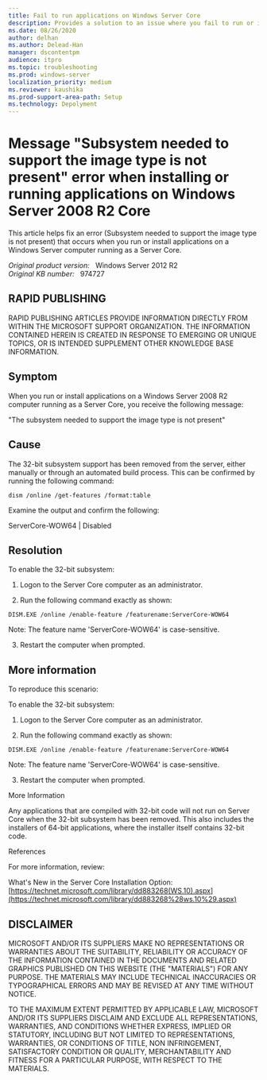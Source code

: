 ```yaml
---
title: Fail to run applications on Windows Server Core
description: Provides a solution to an issue where you fail to run or install applications on a Windows Server computer running as a Server Core
ms.date: 08/26/2020
author: delhan
ms.author: Delead-Han
manager: dscontentpm
audience: itpro
ms.topic: troubleshooting
ms.prod: windows-server
localization_priority: medium
ms.reviewer: kaushika
ms.prod-support-area-path: Setup
ms.technology: Depolyment
---
```

# Message "Subsystem needed to support the image type is not present" error when installing or running applications on Windows Server 2008 R2 Core

This article helps fix an error (Subsystem needed to support the image type is not present) that occurs when you run or install applications on a Windows Server computer running as a Server Core.

_Original product version:_ &nbsp; Windows Server 2012 R2  
_Original KB number:_ &nbsp; 974727

## RAPID PUBLISHING

RAPID PUBLISHING ARTICLES PROVIDE INFORMATION DIRECTLY FROM WITHIN THE MICROSOFT SUPPORT ORGANIZATION. THE INFORMATION CONTAINED HEREIN IS CREATED IN RESPONSE TO EMERGING OR UNIQUE TOPICS, OR IS INTENDED SUPPLEMENT OTHER KNOWLEDGE BASE INFORMATION.

## Symptom

When you run or install applications on a Windows Server 2008 R2 computer running as a Server Core, you receive the following message:

"The subsystem needed to support the image type is not present"

## Cause

The 32-bit subsystem support has been removed from the server, either manually or through an automated build process. This can be confirmed by running the following command:

`dism /online /get-features /format:table`

Examine the output and confirm the following:

ServerCore-WOW64 | Disabled

## Resolution

To enable the 32-bit subsystem:

1. Logon to the Server Core computer as an administrator.

2. Run the following command exactly as shown:

`DISM.EXE /online /enable-feature /featurename:ServerCore-WOW64`

Note: The feature name 'ServerCore-WOW64' is case-sensitive.

3. Restart the computer when prompted.

## More information

To reproduce this scenario: 

To enable the 32-bit subsystem:

1. Logon to the Server Core computer as an administrator.

2. Run the following command exactly as shown:

`DISM.EXE /online /enable-feature /featurename:ServerCore-WOW64`

Note: The feature name 'ServerCore-WOW64' is case-sensitive.

3. Restart the computer when prompted.

More Information 

Any applications that are compiled with 32-bit code will not run on Server Core when the 32-bit subsystem has been removed. This also includes the installers of 64-bit applications, where the installer itself contains 32-bit code.

References 

For more information, review:

What's New in the Server Core Installation Option: [https://technet.microsoft.com/library/dd883268(WS.10).aspx](https://technet.microsoft.com/library/dd883268%28ws.10%29.aspx) 

## DISCLAIMER

MICROSOFT AND/OR ITS SUPPLIERS MAKE NO REPRESENTATIONS OR WARRANTIES ABOUT THE SUITABILITY, RELIABILITY OR ACCURACY OF THE INFORMATION CONTAINED IN THE DOCUMENTS AND RELATED GRAPHICS PUBLISHED ON THIS WEBSITE (THE "MATERIALS") FOR ANY PURPOSE. THE MATERIALS MAY INCLUDE TECHNICAL INACCURACIES OR TYPOGRAPHICAL ERRORS AND MAY BE REVISED AT ANY TIME WITHOUT NOTICE.

TO THE MAXIMUM EXTENT PERMITTED BY APPLICABLE LAW, MICROSOFT AND/OR ITS SUPPLIERS DISCLAIM AND EXCLUDE ALL REPRESENTATIONS, WARRANTIES, AND CONDITIONS WHETHER EXPRESS, IMPLIED OR STATUTORY, INCLUDING BUT NOT LIMITED TO REPRESENTATIONS, WARRANTIES, OR CONDITIONS OF TITLE, NON INFRINGEMENT, SATISFACTORY CONDITION OR QUALITY, MERCHANTABILITY AND FITNESS FOR A PARTICULAR PURPOSE, WITH RESPECT TO THE MATERIALS.

